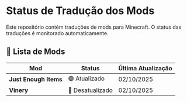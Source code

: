 # Status de Tradução dos Mods

Este repositório contém traduções de mods para Minecraft. O status das traduções é monitorado automaticamente.

## 📜 Lista de Mods

| Mod              | Status        | Última Atualização |
|------------------|---------------|--------------------|
| **Just Enough Items** | 🟢 Atualizado | 02/10/2025 |
| **Vinery** | 🔴 Desatualizado | 02/10/2025 |